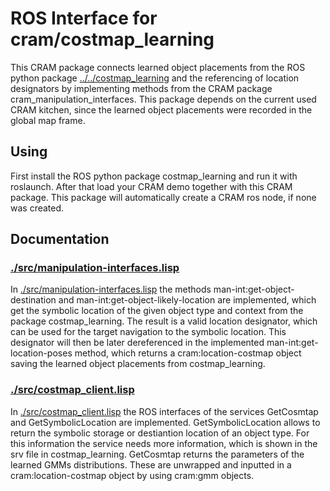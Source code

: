 # ROS Interface for cram/costmap_learning

This CRAM package connects learned object placements from the ROS python package [../../costmap_learning](costmap_learning) and the referencing 
of location designators by implementing methods from the CRAM package cram_manipulation_interfaces. This package depends on the current used 
CRAM kitchen, since the learned object placements were recorded in the global map frame.

## Using

First install the ROS python package costmap_learning and run it with roslaunch. After that load your CRAM demo together with this CRAM package.
This package will automatically create a CRAM ros node, if none was created.

## Documentation

### [./src/manipulation-interfaces.lisp](manipulation-interfaces.lisp)

In [./src/manipulation-interfaces.lisp](manipulation-interfaces.lisp) the methods man-int:get-object-destination and man-int:get-object-likely-location
are implemented, which get the symbolic location of the given object type and context from the package costmap_learning. The result is a valid location
designator, which can be used for the target navigation to the symbolic location. This designator will then be later dereferenced in the implemented
man-int:get-location-poses method, which returns a cram:location-costmap object saving the learned object placements from costmap_learning.

### [./src/costmap_client.lisp](costmap_client.lisp)

In [./src/costmap_client.lisp](costmap_client.lisp) the ROS interfaces of the services GetCosmtap and GetSymbolicLocation are implemented. 
GetSymbolicLocation allows to return the symbolic storage or destiantion location of an object type. For this information the service
needs more information, which is shown in the srv file in costmap_learning. 
GetCosmtap returns the parameters of the learned GMMs distributions. These are unwrapped and inputted in a cram:location-costmap object
by using cram:gmm objects.
